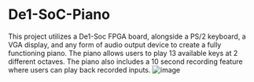 # De1-SoC-Piano
This project utilizes a De1-Soc FPGA board, alongside a PS/2 keyboard, a VGA display, and any form of audio output device to create a fully functioning piano.
The piano allows users to play 13 available keys at 2 different octaves.
The piano also includes a 10 second recording feature where users can play back recorded inputs.
![image](https://github.com/user-attachments/assets/65d9576d-8f2c-4705-9f84-f18a29654128)

